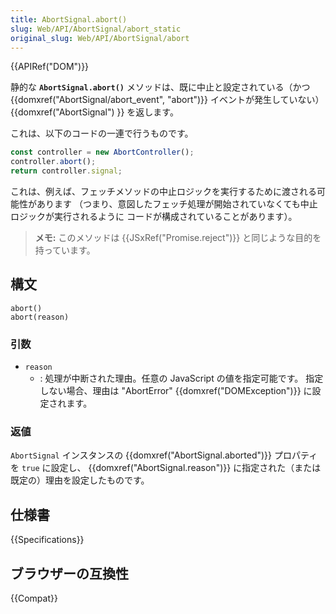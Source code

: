```yaml
---
title: AbortSignal.abort()
slug: Web/API/AbortSignal/abort_static
original_slug: Web/API/AbortSignal/abort
---
```


{{APIRef("DOM")}}

静的な **`AbortSignal.abort()`** メソッドは、既に中止と設定されている（かつ {{domxref("AbortSignal/abort_event", "abort")}} イベントが発生していない） {{domxref("AbortSignal") }} を返します。

これは、以下のコードの一連で行うものです。

```js
const controller = new AbortController();
controller.abort();
return controller.signal;
```

これは、例えば、フェッチメソッドの中止ロジックを実行するために渡される可能性があります （つまり、意図したフェッチ処理が開始されていなくても中止ロジックが実行されるように コードが構成されていることがあります）。

> **メモ:** このメソッドは {{JSxRef("Promise.reject")}} と同じような目的を持っています。

## 構文

```js-nolint
abort()
abort(reason)
```

### 引数

- `reason`
  - : 処理が中断された理由。任意の JavaScript の値を指定可能です。
    指定しない場合、理由は "AbortError" {{domxref("DOMException")}} に設定されます。

### 返値

`AbortSignal` インスタンスの {{domxref("AbortSignal.aborted")}} プロパティを `true` に設定し、 {{domxref("AbortSignal.reason")}} に指定された（または既定の）理由を設定したものです。

## 仕様書

{{Specifications}}

## ブラウザーの互換性

{{Compat}}

